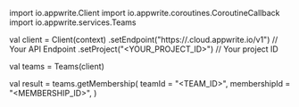 import io.appwrite.Client
import io.appwrite.coroutines.CoroutineCallback
import io.appwrite.services.Teams

val client = Client(context)
    .setEndpoint("https://<REGION>.cloud.appwrite.io/v1") // Your API Endpoint
    .setProject("<YOUR_PROJECT_ID>") // Your project ID

val teams = Teams(client)

val result = teams.getMembership(
    teamId = "<TEAM_ID>", 
    membershipId = "<MEMBERSHIP_ID>", 
)